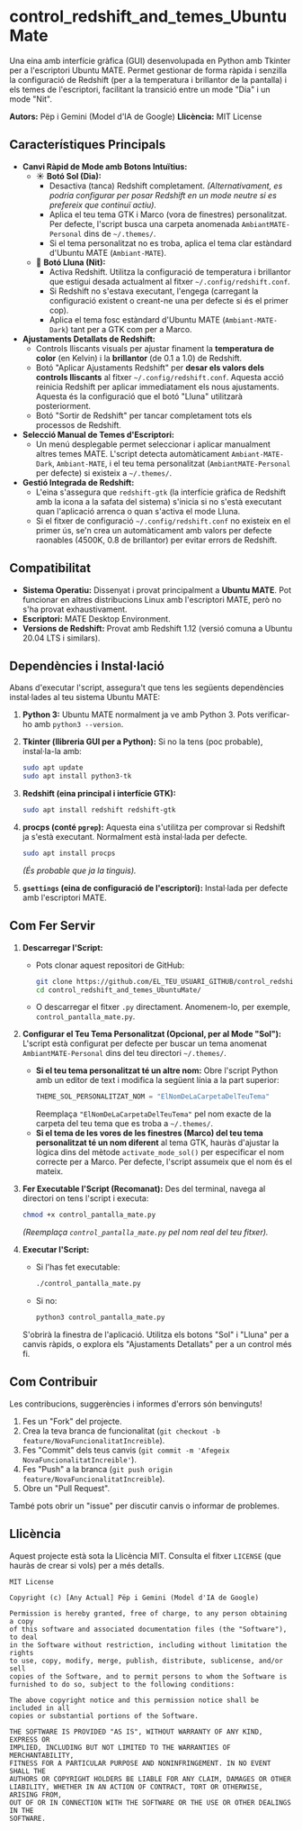 # control_redshift_and_temes_UbuntuMate

Una eina amb interfície gràfica (GUI) desenvolupada en Python amb Tkinter per a l'escriptori Ubuntu MATE. Permet gestionar de forma ràpida i senzilla la configuració de Redshift (per a la temperatura i brillantor de la pantalla) i els temes de l'escriptori, facilitant la transició entre un mode "Dia" i un mode "Nit".

**Autors:** Pëp i Gemini (Model d'IA de Google)
**Llicència:** MIT License

## Característiques Principals

*   **Canvi Ràpid de Mode amb Botons Intuïtius:**
    *   ☀️ **Botó Sol (Dia):**
        *   Desactiva (tanca) Redshift completament. _(Alternativament, es podria configurar per posar Redshift en un mode neutre si es prefereix que continuï actiu)._
        *   Aplica el teu tema GTK i Marco (vora de finestres) personalitzat. Per defecte, l'script busca una carpeta anomenada `AmbiantMATE-Personal` dins de `~/.themes/`.
        *   Si el tema personalitzat no es troba, aplica el tema clar estàndard d'Ubuntu MATE (`Ambiant-MATE`).
    *   🌙 **Botó Lluna (Nit):**
        *   Activa Redshift. Utilitza la configuració de temperatura i brillantor que estigui desada actualment al fitxer `~/.config/redshift.conf`.
        *   Si Redshift no s'estava executant, l'engega (carregant la configuració existent o creant-ne una per defecte si és el primer cop).
        *   Aplica el tema fosc estàndard d'Ubuntu MATE (`Ambiant-MATE-Dark`) tant per a GTK com per a Marco.
*   **Ajustaments Detallats de Redshift:**
    *   Controls lliscants visuals per ajustar finament la **temperatura de color** (en Kelvin) i la **brillantor** (de 0.1 a 1.0) de Redshift.
    *   Botó "Aplicar Ajustaments Redshift" per **desar els valors dels controls lliscants** al fitxer `~/.config/redshift.conf`. Aquesta acció reinicia Redshift per aplicar immediatament els nous ajustaments. Aquesta és la configuració que el botó "Lluna" utilitzarà posteriorment.
    *   Botó "Sortir de Redshift" per tancar completament tots els processos de Redshift.
*   **Selecció Manual de Temes d'Escriptori:**
    *   Un menú desplegable permet seleccionar i aplicar manualment altres temes MATE. L'script detecta automàticament `Ambiant-MATE-Dark`, `Ambiant-MATE`, i el teu tema personalitzat (`AmbiantMATE-Personal` per defecte) si existeix a `~/.themes/`.
*   **Gestió Integrada de Redshift:**
    *   L'eina s'assegura que `redshift-gtk` (la interfície gràfica de Redshift amb la icona a la safata del sistema) s'inicia si no s'està executant quan l'aplicació arrenca o quan s'activa el mode Lluna.
    *   Si el fitxer de configuració `~/.config/redshift.conf` no existeix en el primer ús, se'n crea un automàticament amb valors per defecte raonables (4500K, 0.8 de brillantor) per evitar errors de Redshift.

## Compatibilitat

*   **Sistema Operatiu:** Dissenyat i provat principalment a **Ubuntu MATE**. Pot funcionar en altres distribucions Linux amb l'escriptori MATE, però no s'ha provat exhaustivament.
*   **Escriptori:** MATE Desktop Environment.
*   **Versions de Redshift:** Provat amb Redshift 1.12 (versió comuna a Ubuntu 20.04 LTS i similars).

## Dependències i Instal·lació

Abans d'executar l'script, assegura't que tens les següents dependències instal·lades al teu sistema Ubuntu MATE:

1.  **Python 3:**
    Ubuntu MATE normalment ja ve amb Python 3. Pots verificar-ho amb `python3 --version`.

2.  **Tkinter (llibreria GUI per a Python):**
    Si no la tens (poc probable), instal·la-la amb:
    ```bash
    sudo apt update
    sudo apt install python3-tk
    ```

3.  **Redshift (eina principal i interfície GTK):**
    ```bash
    sudo apt install redshift redshift-gtk
    ```

4.  **procps (conté `pgrep`):**
    Aquesta eina s'utilitza per comprovar si Redshift ja s'està executant. Normalment està instal·lada per defecte.
    ```bash
    sudo apt install procps 
    ```
    _(És probable que ja la tinguis)._

5.  **`gsettings` (eina de configuració de l'escriptori):**
    Instal·lada per defecte amb l'escriptori MATE.

## Com Fer Servir

1.  **Descarregar l'Script:**
    *   Pots clonar aquest repositori de GitHub:
        ```bash
        git clone https://github.com/EL_TEU_USUARI_GITHUB/control_redshift_and_temes_UbuntuMate.git
        cd control_redshift_and_temes_UbuntuMate/
        ```
    *   O descarregar el fitxer `.py` directament. Anomenem-lo, per exemple, `control_pantalla_mate.py`.

2.  **Configurar el Teu Tema Personalitzat (Opcional, per al Mode "Sol"):**
    L'script està configurat per defecte per buscar un tema anomenat `AmbiantMATE-Personal` dins del teu directori `~/.themes/`.
    *   **Si el teu tema personalitzat té un altre nom:**
        Obre l'script Python amb un editor de text i modifica la següent línia a la part superior:
        ```python
        THEME_SOL_PERSONALITZAT_NOM = "ElNomDeLaCarpetaDelTeuTema"
        ```
        Reemplaça `"ElNomDeLaCarpetaDelTeuTema"` pel nom exacte de la carpeta del teu tema que es troba a `~/.themes/`.
    *   **Si el tema de les vores de les finestres (Marco) del teu tema personalitzat té un nom diferent** al tema GTK, hauràs d'ajustar la lògica dins del mètode `activate_mode_sol()` per especificar el nom correcte per a Marco. Per defecte, l'script assumeix que el nom és el mateix.

3.  **Fer Executable l'Script (Recomanat):**
    Des del terminal, navega al directori on tens l'script i executa:
    ```bash
    chmod +x control_pantalla_mate.py 
    ```
    _(Reemplaça `control_pantalla_mate.py` pel nom real del teu fitxer)._

4.  **Executar l'Script:**
    *   Si l'has fet executable:
        ```bash
        ./control_pantalla_mate.py
        ```
    *   Si no:
        ```bash
        python3 control_pantalla_mate.py
        ```
    S'obrirà la finestra de l'aplicació. Utilitza els botons "Sol" i "Lluna" per a canvis ràpids, o explora els "Ajustaments Detallats" per a un control més fi.

## Com Contribuir

Les contribucions, suggerències i informes d'errors són benvinguts!
1.  Fes un "Fork" del projecte.
2.  Crea la teva branca de funcionalitat (`git checkout -b feature/NovaFuncionalitatIncreible`).
3.  Fes "Commit" dels teus canvis (`git commit -m 'Afegeix NovaFuncionalitatIncreible'`).
4.  Fes "Push" a la branca (`git push origin feature/NovaFuncionalitatIncreible`).
5.  Obre un "Pull Request".

També pots obrir un "issue" per discutir canvis o informar de problemes.

## Llicència

Aquest projecte està sota la Llicència MIT. Consulta el fitxer `LICENSE` (que hauràs de crear si vols) per a més detalls.

```text
MIT License

Copyright (c) [Any Actual] Pëp i Gemini (Model d'IA de Google)

Permission is hereby granted, free of charge, to any person obtaining a copy
of this software and associated documentation files (the "Software"), to deal
in the Software without restriction, including without limitation the rights
to use, copy, modify, merge, publish, distribute, sublicense, and/or sell
copies of the Software, and to permit persons to whom the Software is
furnished to do so, subject to the following conditions:

The above copyright notice and this permission notice shall be included in all
copies or substantial portions of the Software.

THE SOFTWARE IS PROVIDED "AS IS", WITHOUT WARRANTY OF ANY KIND, EXPRESS OR
IMPLIED, INCLUDING BUT NOT LIMITED TO THE WARRANTIES OF MERCHANTABILITY,
FITNESS FOR A PARTICULAR PURPOSE AND NONINFRINGEMENT. IN NO EVENT SHALL THE
AUTHORS OR COPYRIGHT HOLDERS BE LIABLE FOR ANY CLAIM, DAMAGES OR OTHER
LIABILITY, WHETHER IN AN ACTION OF CONTRACT, TORT OR OTHERWISE, ARISING FROM,
OUT OF OR IN CONNECTION WITH THE SOFTWARE OR THE USE OR OTHER DEALINGS IN THE
SOFTWARE.
